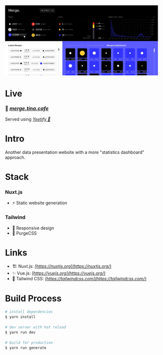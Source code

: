 <p align="center">
    <img src="./.readme/0cc175b9c0f1b6a831c399e269772661.webp"/>
</p>

# Live

### 🔗 ***[merge.tina.cafe](https://merge.tina.cafe/)***
Served using *[Yeetify 💨](https://github.com/tinawng/yeetify)*


# Intro
Another data presentation website with a more "statistics dashboard" approach.


# Stack

### Nuxt.js
- ⚡️ Static website generation
### Tailwind
- 💄 Responsive design
- 🎨 PurgeCSS

# Links

- 🏗️ Nuxt.js: *[https://nuxtjs.org](https://nuxtjs.org/)*
- ✨ Vue.js: *[https://vuejs.org](https://vuejs.org/)*
- 💄 Tailwind CSS: *[https://tailwindcss.com](https://tailwindcss.com/)*

# Build Process

```bash
# install dependencies
$ yarn install

# dev server with hot reload
$ yarn run dev

# build for production
$ yarn run generate
```